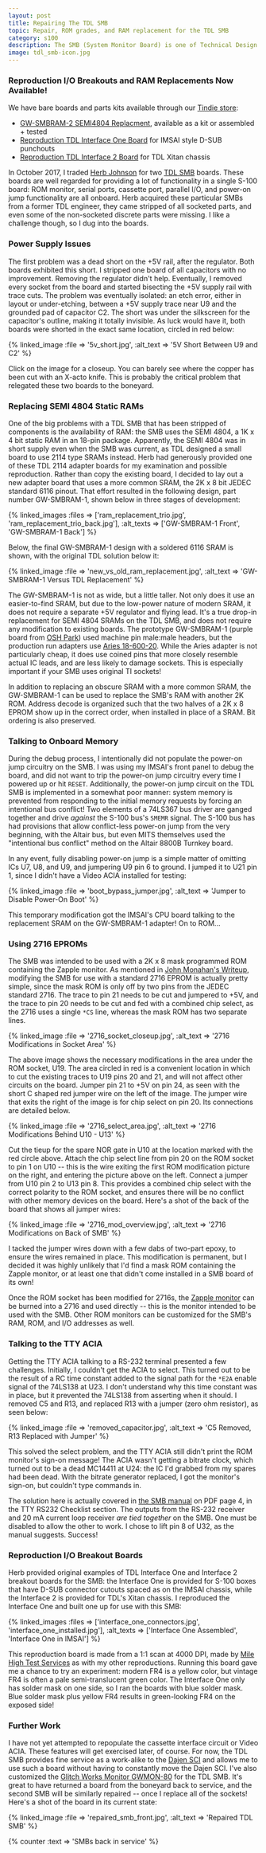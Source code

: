 ```yaml
---
layout: post
title: Repairing The TDL SMB
topic: Repair, ROM grades, and RAM replacement for the TDL SMB
category: s100
description: The SMB (System Monitor Board) is one of Technical Design Labs' best known products. I received two of these boards almost completely stripped of parts, and worked through them to get them back to operational condition. Along the way, upgrades, fixes, and reproduction of original parts were done which will hopefully help other hobbyists get their SMB boards operational.
image: tdl_smb-icon.jpg
---
```


### Reproduction I/O Breakouts and RAM Replacements Now Available!

We have bare boards and parts kits available through our [Tindie store](https://www.tindie.com/stores/glitchwrks/):

* [GW-SMBRAM-2 SEMI4804 Replacment](https://www.tindie.com/products/14713/), available as a kit or assembled + tested
* [Reproduction TDL Interface One Board](https://www.tindie.com/products/14714/) for IMSAI style D-SUB punchouts
* [Reproduction TDL Interface 2 Board](https://www.tindie.com/products/14715/) for TDL Xitan chassis

In October 2017, I traded [Herb Johnson](http://retrotechnology.com/) for two [TDL SMB](http://www.s100computers.com/Hardware%20Folder/TDL/SMB/TDL%20SMB.htm) boards. These boards are well regarded for providing a lot of functionality in a single S-100 board: ROM monitor, serial ports, cassette port, parallel I/O, and power-on jump functionality are all onboard. Herb acquired these particular SMBs from a former TDL engineer, they came stripped of all socketed parts, and even some of the non-socketed discrete parts were missing. I like a challenge though, so I dug into the boards.

### Power Supply Issues

The first problem was a dead short on the +5V rail, after the regulator. Both boards exhibited this short. I stripped one board of all capacitors with no improvement. Removing the regulator didn't help. Eventually, I removed every socket from the board and started bisecting the +5V supply rail with trace cuts. The problem was eventually isolated: an etch error, either in layout or under-etching, between a +5V supply trace near U9 and the grounded pad of capacitor C2. The short was under the silkscreen for the capacitor's outline, making it totally invisible. As luck would have it, both boards were shorted in the exact same location, circled in red below:

{% linked_image :file => '5v_short.jpg', :alt_text => '5V Short Between U9 and C2' %}

Click on the image for a closeup. You can barely see where the copper has been cut with an X-acto knife. This is probably the critical problem that relegated these two boards to the boneyard.

### Replacing SEMI 4804 Static RAMs

One of the big problems with a TDL SMB that has been stripped of components is the availability of RAM: the SMB uses the SEMI 4804, a 1K x 4 bit static RAM in an 18-pin package. Apparently, the SEMI 4804 was in short supply even when the SMB was current, as TDL designed a small board to use 2114 type SRAMs instead. Herb had generously provided one of these TDL 2114 adapter boards for my examination and possible reproduction. Rather than copy the existing board, I decided to lay out a new adapter board that uses a more common SRAM, the 2K x 8 bit JEDEC standard 6116 pinout. That effort resulted in the following design, part number GW-SMBRAM-1, shown below in three stages of development:

{% linked_images :files => ['ram_replacement_trio.jpg', 'ram_replacement_trio_back.jpg'], :alt_texts => ['GW-SMBRAM-1 Front', 'GW-SMBRAM-1 Back'] %}

Below, the final GW-SMBRAM-1 design with a soldered 6116 SRAM is shown, with the original TDL solution below it:

{% linked_image :file => 'new_vs_old_ram_replacement.jpg', :alt_text => 'GW-SMBRAM-1 Versus TDL Replacement' %}

The GW-SMBRAM-1 is not as wide, but a little taller. Not only does it use an easier-to-find SRAM, but due to the low-power nature of modern SRAM, it does not require a separate +5V regulator and flying lead. It's a true drop-in replacement for SEMI 4804 SRAMs on the TDL SMB, and does not require any modification to existing boards. The prototype GW-SMBRAM-1 (purple board from [OSH Park](https://oshpark.com/)) used machine pin male:male headers, but the production run adapters use [Aries 18-600-20](https://www.mouser.com/ProductDetail/Aries-Electronics/18-600-20?qs=2mZjssE3HVW2RjoYOPGrJA%3D%3D). While the Aries adapter is not particularly cheap, it does use coined pins that more closely resemble actual IC leads, and are less likely to damage sockets. This is especially important if your SMB uses original TI sockets!

In addition to replacing an obscure SRAM with a more common SRAM, the GW-SMBRAM-1 can be used to replace the SMB's RAM with another 2K ROM. Address decode is organized such that the two halves of a 2K x 8 EPROM show up in the correct order, when installed in place of a SRAM. Bit ordering is also preserved.

### Talking to Onboard Memory

During the debug process, I intentionally did not populate the power-on jump circuitry on the SMB. I was using my IMSAI's front panel to debug the board, and did not want to trip the power-on jump circuitry every time I powered up or hit `RESET`. Additionally, the power-on jump circuit on the TDL SMB is implemented in a somewhat poor manner: system memory is prevented from responding to the initial memory requests by forcing an intentional bus conflict! Two elements of a 74LS367 bus driver are ganged together and drive *against* the S-100 bus's `SMEMR` signal. The S-100 bus has had provisions that allow conflict-less power-on jump from the very beginning, with the Altair bus, but even MITS themselves used the "intentional bus conflict" method on the Altair 8800B Turnkey board.

In any event, fully disabling power-on jump is a simple matter of omitting ICs U7, U8, and U9, and jumpering U9 pin 6 to ground. I jumped it to U21 pin 1, since I didn't have a Video ACIA installed for testing:

{% linked_image :file => 'boot_bypass_jumper.jpg', :alt_text => 'Jumper to Disable Power-On Boot' %}

This temporary modification got the IMSAI's CPU board talking to the replacement SRAM on the GW-SMBRAM-1 adapter! On to ROM...

### Using 2716 EPROMs

The SMB was intended to be used with a 2K x 8 mask programmed ROM containing the Zapple monitor. As mentioned in [John Monahan's Writeup](http://www.s100computers.com/Hardware%20Folder/TDL/SMB/TDL%20SMB.htm), modifying the SMB for use with a standard 2716 EPROM is actually pretty simple, since the mask ROM is only off by two pins from the JEDEC standard 2716. The trace to pin 21 needs to be cut and jumpered to +5V, and the trace to pin 20 needs to be cut and fed with a combined chip select, as the 2716 uses a single `*CS` line, whereas the mask ROM has two separate lines.

{% linked_image :file => '2716_socket_closeup.jpg', :alt_text => '2716 Modifications in Socket Area' %}

The above image shows the necessary modifications in the area under the ROM socket, U19. The area circled in red is a convenient location in which to cut the existing traces to U19 pins 20 and 21, and will not affect other circuits on the board. Jumper pin 21 to +5V on pin 24, as seen with the short C shaped red jumper wire on the left of the image. The jumper wire that exits the right of the image is for chip select on pin 20. Its connections are detailed below.

{% linked_image :file => '2716_select_area.jpg', :alt_text => '2716 Modifications Behind U10 - U13' %}

Cut the tieup for the spare NOR gate in U10 at the location marked with the red circle above. Attach the chip select line from pin 20 on the ROM socket to pin 1 on U10 -- this is the wire exiting the first ROM modification picture on the right, and entering the picture above on the left. Connect a jumper from U10 pin 2 to U13 pin 8. This provides a combined chip select with the correct polarity to the ROM socket, and ensures there will be no conflict with other memory devices on the board. Here's a shot of the back of the board that shows all jumper wires:

{% linked_image :file => '2716_mod_overview.jpg', :alt_text => '2716 Modifications on Back of SMB' %}

I tacked the jumper wires down with a few dabs of two-part epoxy, to ensure the wires remained in place. This modification is permanent, but I decided it was highly unlikely that I'd find a mask ROM containing the Zapple monitor, or at least one that didn't come installed in a SMB board of its own!

Once the ROM socket has been modified for 2716s, the [Zapple monitor](http://www.retrotechnology.com/restore/TDLmonitor.html) can be burned into a 2716 and used directly -- this is the monitor intended to be used with the SMB. Other ROM monitors can be customized for the SMB's RAM, ROM, and I/O addresses as well.

### Talking to the TTY ACIA

Getting the TTY ACIA talking to a RS-232 terminal presented a few challenges. Initially, I couldn't get the ACIA to select. This turned out to be the result of a RC time constant added to the signal path for the `*E2A` enable signal of the 74LS138 at U23. I don't understand why this time constant was in place, but it prevented the 74LS138 from asserting when it should. I removed C5 and R13, and replaced R13 with a jumper (zero ohm resistor), as seen below:

{% linked_image :file => 'removed_capacitor.jpg', :alt_text => 'C5 Removed, R13 Replaced with Jumper' %} 

This solved the select problem, and the TTY ACIA still didn't print the ROM monitor's sign-on message! The ACIA wasn't getting a bitrate clock, which turned out to be a dead MC14411 at U24: the IC I'd grabbed from my spares had been dead. With the bitrate generator replaced, I got the monitor's sign-on, but couldn't type commands in.

The solution here is actually covered in [the SMB manual](http://www.s100computers.com/Hardware%20Manuals/TDL/SMB%20Manual.pdf) on PDF page 4, in the TTY RS232 Checklist section. The outputs from the RS-232 receiver and 20 mA current loop receiver *are tied together* on the SMB. One must be disabled to allow the other to work. I chose to lift pin 8 of U32, as the manual suggests. Success!

### Reproduction I/O Breakout Boards

Herb provided original examples of TDL Interface One and Interface 2 breakout boards for the SMB: the Interface One is provided for S-100 boxes that have D-SUB connector cutouts spaced as on the IMSAI chassis, while the Interface 2 is provided for TDL's Xitan chassis. I reproduced the Interface One and built one up for use with this SMB:

{% linked_images :files => ['interface_one_connectors.jpg', 'interface_one_installed.jpg'], :alt_texts => ['Interface One Assembled', 'Interface One in IMSAI'] %}

This reproduction board is made from a 1:1 scan at 4000 DPI, made by [Mile High Test Services](http://www.mhtest.com/) as with my other reproductions. Running this board gave me a chance to try an experiment: modern FR4 is a yellow color, but vintage FR4 is often a pale semi-translucent green color. The Interface One only has solder mask on one side, so I ran the boards with blue solder mask. Blue solder mask plus yellow FR4 results in green-looking FR4 on the exposed side!

### Further Work

I have not yet attempted to repopulate the cassette interface circuit or Video ACIA. These features will get exercised later, of course. For now, the TDL SMB provides fine service as a work-alike to the [Dajen SCI](/2011/11/03/dajen-sci) and allows me to use such a board without having to constantly move the Dajen SCI. I've also customized the [Glitch Works Monitor GWMON-80](https://github.com/chapmajs/glitchworks_monitor) for the TDL SMB. It's great to have returned a board from the boneyard back to service, and the second SMB will be similarly repaired -- once I replace all of the sockets! Here's a shot of the board in its current state:

{% linked_image :file => 'repaired_smb_front.jpg', :alt_text => 'Repaired TDL SMB' %} 

{% counter :text => 'SMBs back in service' %}
